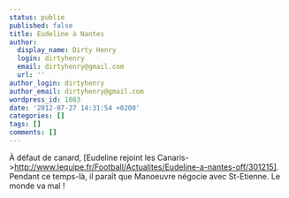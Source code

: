 ```yaml
---
status: publie
published: false
title: Eudeline à Nantes
author:
  display_name: Dirty Henry
  login: dirtyhenry
  email: dirtyhenry@gmail.com
  url: ''
author_login: dirtyhenry
author_email: dirtyhenry@gmail.com
wordpress_id: 1083
date: '2012-07-27 14:31:54 +0200'
categories: []
tags: []
comments: []
---
```

À défaut de canard, [Eudeline rejoint les Canaris->http://www.lequipe.fr/Football/Actualites/Eudeline-a-nantes-off/301215]. Pendant ce temps-là, il paraît que Manoeuvre négocie avec St-Etienne. Le monde va mal !
